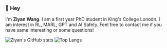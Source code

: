 ### 👋 Hey
<!-- 
![status](https://img.shields.io/badge/status-up-brightgreen) ![Gender](https://img.shields.io/badge/gender-%F0%9F%A4%B5-lightgrey) ![](https://img.shields.io/badge/Relationship-Single-red) ![](https://img.shields.io/static/v1?label=wechat&message=lizheming&color=7BB32E&logo=wechat) ![](https://visitor-badge.glitch.me/badge?page_id=github.com/lizheming) -->
I'm **Ziyan Wang**. I am a first year PhD student in King's College Lonodn. I am interest in RL, MARL, GPT and AI Safety.
Feel free to contact me if you have same interesting or some questions!

![Ziyan's GitHub stats](https://statetest-ziyan-wang98.vercel.app/api?username=ziyan-wang98&show_icons=true&count_private=true&hide=contribs)
![Top Langs](https://statetest-ziyan-wang98.vercel.app/api/top-langs/?username=ziyan-wang98&layout=compact)
